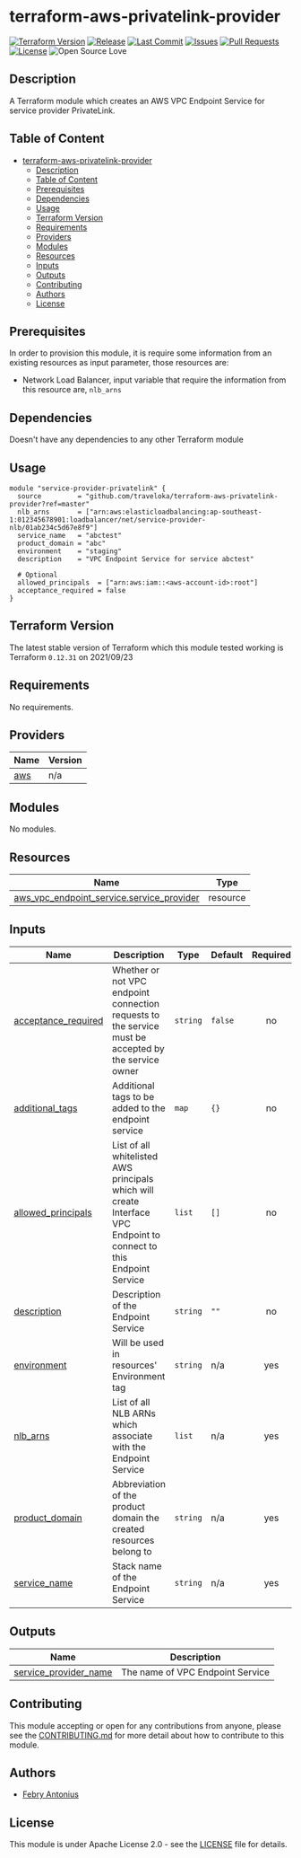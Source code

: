 # terraform-aws-privatelink-provider

[![Terraform Version](https://img.shields.io/badge/Terraform%20Version->=0.12.0,<=0.13.0-blue.svg)](https://releases.hashicorp.com/terraform/)
[![Release](https://img.shields.io/github/release/traveloka/terraform-aws-privatelink-provider.svg)](https://github.com/traveloka/terraform-aws-privatelink-provider/releases)
[![Last Commit](https://img.shields.io/github/last-commit/traveloka/terraform-aws-privatelink-provider.svg)](https://github.com/traveloka/terraform-aws-privatelink-provider/commits/master)
[![Issues](https://img.shields.io/github/issues/traveloka/terraform-aws-privatelink-provider.svg)](https://github.com/traveloka/terraform-aws-privatelink-provider/issues)
[![Pull Requests](https://img.shields.io/github/issues-pr/traveloka/terraform-aws-privatelink-provider.svg)](https://github.com/traveloka/terraform-aws-privatelink-provider/pulls)
[![License](https://img.shields.io/github/license/traveloka/terraform-aws-privatelink-provider.svg)](https://github.com/traveloka/terraform-aws-privatelink-provider/blob/master/LICENSE)
![Open Source Love](https://badges.frapsoft.com/os/v1/open-source.png?v=103)

## Description

A Terraform module which creates an AWS VPC Endpoint Service for service provider PrivateLink.

## Table of Content

* [terraform-aws-privatelink-provider](#terraform-aws-privatelink-provider)
   * [Description](#description)
   * [Table of Content](#table-of-content)
   * [Prerequisites](#prerequisites)
   * [Dependencies](#dependencies)
   * [Usage](#usage)
   * [Terraform Version](#terraform-version)
   * [Requirements](#requirements)
   * [Providers](#providers)
   * [Modules](#modules)
   * [Resources](#resources)
   * [Inputs](#inputs)
   * [Outputs](#outputs)
   * [Contributing](#contributing)
   * [Authors](#authors)
   * [License](#license)

## Prerequisites

In order to provision this module, it is require some information from an existing resources as input parameter, those resources are:

- Network Load Balancer, input variable that require the information from this resource are, `nlb_arns`

## Dependencies

Doesn't have any dependencies to any other Terraform module

## Usage

```hcl
module "service-provider-privatelink" {
  source         = "github.com/traveloka/terraform-aws-privatelink-provider?ref=master"
  nlb_arns       = ["arn:aws:elasticloadbalancing:ap-southeast-1:012345678901:loadbalancer/net/service-provider-nlb/01ab234c5d67e8f9"]
  service_name   = "abctest"
  product_domain = "abc"
  environment    = "staging"
  description    = "VPC Endpoint Service for service abctest"

  # Optional
  allowed_principals  = ["arn:aws:iam::<aws-account-id>:root"]
  acceptance_required = false
}
```

## Terraform Version

The latest stable version of Terraform which this module tested working is Terraform `0.12.31` on 2021/09/23

<!-- BEGINNING OF PRE-COMMIT-TERRAFORM DOCS HOOK -->
## Requirements

No requirements.

## Providers

| Name | Version |
|------|---------|
| <a name="provider_aws"></a> [aws](#provider\_aws) | n/a |

## Modules

No modules.

## Resources

| Name | Type |
|------|------|
| [aws_vpc_endpoint_service.service_provider](https://registry.terraform.io/providers/hashicorp/aws/latest/docs/resources/vpc_endpoint_service) | resource |

## Inputs

| Name | Description | Type | Default | Required |
|------|-------------|------|---------|:--------:|
| <a name="input_acceptance_required"></a> [acceptance\_required](#input\_acceptance\_required) | Whether or not VPC endpoint connection requests to the service must be accepted by the service owner | `string` | `false` | no |
| <a name="input_additional_tags"></a> [additional\_tags](#input\_additional\_tags) | Additional tags to be added to the endpoint service | `map` | `{}` | no |
| <a name="input_allowed_principals"></a> [allowed\_principals](#input\_allowed\_principals) | List of all whitelisted AWS principals which will create Interface VPC Endpoint to connect to this Endpoint Service | `list` | `[]` | no |
| <a name="input_description"></a> [description](#input\_description) | Description of the Endpoint Service | `string` | `""` | no |
| <a name="input_environment"></a> [environment](#input\_environment) | Will be used in resources' Environment tag | `string` | n/a | yes |
| <a name="input_nlb_arns"></a> [nlb\_arns](#input\_nlb\_arns) | List of all NLB ARNs which associate with the Endpoint Service | `list` | n/a | yes |
| <a name="input_product_domain"></a> [product\_domain](#input\_product\_domain) | Abbreviation of the product domain the created resources belong to | `string` | n/a | yes |
| <a name="input_service_name"></a> [service\_name](#input\_service\_name) | Stack name of the Endpoint Service | `string` | n/a | yes |

## Outputs

| Name | Description |
|------|-------------|
| <a name="output_service_provider_name"></a> [service\_provider\_name](#output\_service\_provider\_name) | The name of VPC Endpoint Service |
<!-- END OF PRE-COMMIT-TERRAFORM DOCS HOOK -->

## Contributing

This module accepting or open for any contributions from anyone, please see the [CONTRIBUTING.md](https://github.com/traveloka/terraform-aws-privatelink-provider/blob/master/CONTRIBUTING.md) for more detail about how to contribute to this module.

## Authors

- [Febry Antonius](https://github.com/febryantonius)

## License

This module is under Apache License 2.0 - see the [LICENSE](https://github.com/traveloka/terraform-aws-privatelink-provider/blob/master/LICENSE) file for details.